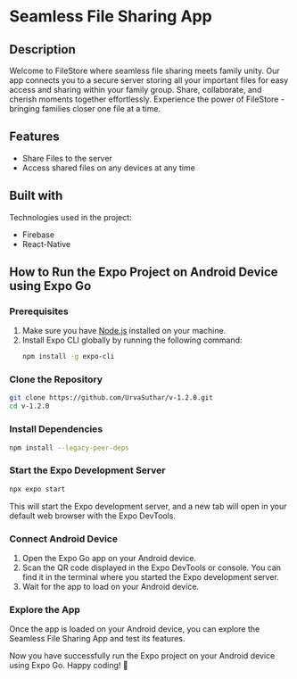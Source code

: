# Seamless File Sharing App


## Description
Welcome to FileStore where seamless file sharing meets family unity. Our app connects you to a secure server storing all your important files for easy access and sharing within your family group. Share, collaborate, and cherish moments together effortlessly. Experience the power of FileStore - bringing families closer one file at a time.

## Features
- Share Files to the server
- Access shared files on any devices at any time

## Built with
Technologies used in the project:
- Firebase
- React-Native

## How to Run the Expo Project on Android Device using Expo Go

### Prerequisites
1. Make sure you have [Node.js](https://nodejs.org/) installed on your machine.
2. Install Expo CLI globally by running the following command:
    ```bash
    npm install -g expo-cli
    ```

### Clone the Repository
```bash
git clone https://github.com/UrvaSuthar/v-1.2.0.git
cd v-1.2.0
```
### Install Dependencies
```bash
npm install --legacy-peer-deps
```

### Start the Expo Development Server
```bash
npx expo start
```
This will start the Expo development server, and a new tab will open in your default web browser with the Expo DevTools.

### Connect Android Device
1. Open the Expo Go app on your Android device.
2. Scan the QR code displayed in the Expo DevTools or console. You can find it in the terminal where you started the Expo development server.
3. Wait for the app to load on your Android device.

### Explore the App
Once the app is loaded on your Android device, you can explore the Seamless File Sharing App and test its features.

Now you have successfully run the Expo project on your Android device using Expo Go. Happy coding! 🚀
